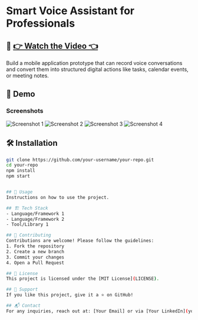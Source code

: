 # Smart Voice Assistant for Professionals

## 🎥 **[👉 Watch the Video 👈](https://drive.google.com/file/d/1cN6Kxup1SP4l_oiU5S-RsSeEVv3S3fjF/view?usp=sharing)**



Build a mobile application prototype that can record voice conversations and convert them into structured
digital actions like tasks, calendar events, or meeting notes.


## 🎥 Demo

### Screenshots
![Screenshot 1](https://github.com/user-attachments/assets/847f5a74-daed-4738-9bce-e4e85fe6da54)
![Screenshot 2](https://github.com/user-attachments/assets/26a03f24-5a81-4e41-a9bf-df42d44e2aff)
![Screenshot 3](https://github.com/user-attachments/assets/e93d37c1-95cb-4794-97b8-1bd5df65f132)
![Screenshot 4](https://github.com/user-attachments/assets/74c41cca-c40d-4dac-96ed-eada420dab0d)



## 🛠️ Installation
```bash
git clone https://github.com/your-username/your-repo.git
cd your-repo
npm install
npm start


## 📄 Usage
Instructions on how to use the project.

## 🏗️ Tech Stack
- Language/Framework 1
- Language/Framework 2
- Tool/Library 1

## 🤝 Contributing
Contributions are welcome! Please follow the guidelines:
1. Fork the repository
2. Create a new branch
3. Commit your changes
4. Open a Pull Request

## 📜 License
This project is licensed under the [MIT License](LICENSE).

## 🌟 Support
If you like this project, give it a ⭐ on GitHub!

## 📬 Contact
For any inquiries, reach out at: [Your Email] or via [Your LinkedIn](your-linkedin-profile).

